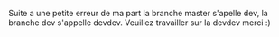 Suite a une petite erreur de ma part la branche master s'apelle dev, la branche dev s'appelle devdev.
Veuillez travailler sur la devdev merci :)
